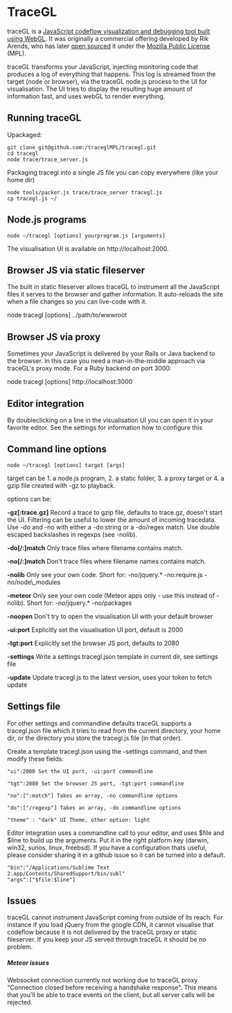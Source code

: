 # TraceGL


traceGL is a [JavaScript codeflow visualization and debugging tool built using WebGL](http://badassjs.com/post/48702496345/tracegl-a-javascript-codeflow-visualization-and). It was originally a commercial offering developed by Rik Arends, who has later [open sourced](https://github.com/codegl/tracegl/issues/120) it under the [Mozilla Public License](https://www.mozilla.org/MPL/) (MPL).

traceGL transforms your JavaScript, injecting monitoring code that produces a log of everything that happens. This log is streamed from the target (node or browser), via the traceGL node.js process to the UI for visualisation. The UI tries to display the resulting huge amount of information fast, and uses webGL to render everything.

## Running traceGL

Upackaged:
```
git clone git@github.com:/traceglMPL/tracegl.git
cd tracegl
node trace/trace_server.js
```
Packaging tracegl into a single JS file you can copy everywhere (like your home dir)
```
node tools/packer.js trace/trace_server tracegl.js
cp tracegl.js ~/
````

## Node.js programs

````
node ~/tracegl [options] yourprogram.js [arguments]
````
The visualisation UI is available on http://localhost:2000.

## Browser JS via static fileserver

The built in static fileserver allows traceGL to instrument all the JavaScript files it serves to the browser and gather information. It auto-reloads the site when a file changes so you can live-code with it.

node tracegl [options] ../path/to/wwwroot

## Browser JS via proxy

Sometimes your JavaScript is delivered by your Rails or Java backend to the browser. In this case you need a man-in-the-middle approach via traceGL's proxy mode. For a Ruby backend on port 3000:

node tracegl [options] http://localhost:3000

## Editor integration

By doubleclicking on a line in the visualisation UI you can open it in your favorite editor. See the settings for information how to configure this

## Command line options

```
node ~/tracegl [options] target [args]
```
target can be 1. a node.js program, 2. a static folder, 3. a proxy target or 4. a gzip file created with -gz to playback.

options can be:

**-gz[:trace.gz]** Record a trace to gzip file, defaults to trace.gz, doesn't start the UI. Filtering can be useful to lower the amount of incoming tracedata. Use -do and -no with either a -do:string or a -do/regex match. Use double escaped backslashes in regexps (see -nolib).

**-do[/:]match** Only trace files where filename contains match.

**-no[/:]match** Don't trace files where filename names contains match.

**-nolib** Only see your own code. Short for: -no/jquery.* -no:require.js -no/node\\_modules

**-meteor** Only see your own code (Meteor apps only - use this instead of -nolib). Short for: -no/jquery.* -no/packages

**-noopen** Don't try to open the visualisation UI with your default browser

**-ui:port** Explicitly set the visualisation UI port, default is 2000

**-tgt:port** Explicitly set the browser JS port, defaults to 2080

**-settings** Write a settings tracegl.json template in current dir, see settings file

**-update** Update tracegl.js to the latest version, uses your token to fetch update

## Settings file

For other settings and commandline defaults traceGL supports a tracegl.json file which it tries to read from the current directory, your home dir, or the directory you store the tracegl.js file (in that order).

Create a template tracegl.json using the -settings command, and then modify these fields:

```
"ui":2000 Set the UI port, -ui:port commandline
```
```
"tgt":2080 Set the browser JS port, -tgt:port commandline
```
```
"no":[":match"] Takes an array, -no commandline options
```
```
"do":["/regexp"] Takes an array, -do commandline options
```
```
"theme" : "dark" UI Theme, other option: light
```
Editor integration uses a commandline call to your editor, and uses $file and $line to build up the arguments. Put it in the right platform key (darwin, win32, sunos, linux, freebsd). If you have a configuration thats useful, please consider sharing it in a github issue so it can be turned into a default.
```
"bin":"/Applications/Sublime Text 2.app/Contents/SharedSupport/bin/subl"
"args":["$file:$line"]
```

## Issues

traceGL cannot instrument JavaScript coming from outside of its reach. For instance if you load jQuery from the google CDN, it cannot visualise that codeflow because it is not delivered by the traceGL proxy or static fileserver. If you keep your JS served through traceGL it should be no problem.

##### Meteor issues
Websocket connection currently not working due to traceGL proxy "Connection closed before receiving a handshake response". This means that you'll be able to trace events on the client, but all server calls will be rejected.
